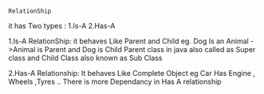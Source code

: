                                                                   RelationShip 
it has Two types :
1.Is-A
2.Has-A

1.Is-A RelationShip:
it behaves Like Parent and Child
eg. Dog Is an Animal ->Animal is Parent and Dog is Child
Parent class in java  also called as Super class and Child Class also known as Sub Class

2.Has-A Relationship:
It behaves Like Complete Object
eg Car Has Engine , Wheels ,Tyres ..
There is more Dependancy in Has A relationship

